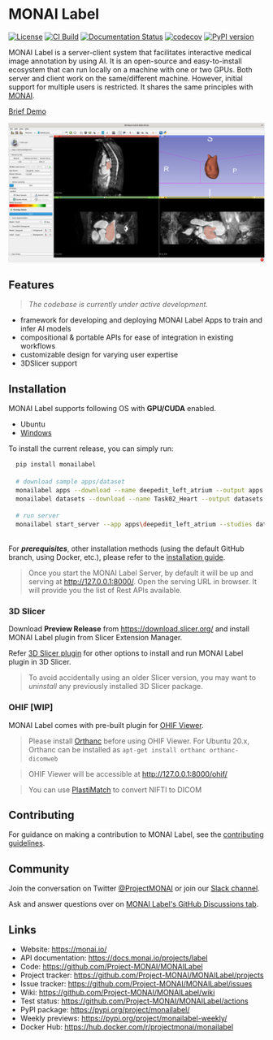 # MONAI Label

[![License](https://img.shields.io/badge/license-Apache%202.0-green.svg)](https://opensource.org/licenses/Apache-2.0)
[![CI Build](https://github.com/Project-MONAI/MONAILabel/workflows/build/badge.svg?branch=main)](https://github.com/Project-MONAI/MONAILabel/commits/main)
[![Documentation Status](https://readthedocs.org/projects/monailabel/badge/?version=latest)](https://docs.monai.io/projects/label/en/latest/?badge=latest)
[![codecov](https://codecov.io/gh/Project-MONAI/MONAILabel/branch/main/graph/badge.svg)](https://codecov.io/gh/Project-MONAI/MONAILabel)
[![PyPI version](https://badge.fury.io/py/monailabel.svg)](https://badge.fury.io/py/monailabel)

MONAI Label is a server-client system that facilitates interactive medical image annotation by using AI. It is an
open-source and easy-to-install ecosystem that can run locally on a machine with one or two GPUs. Both server and client
work on the same/different machine. However, initial support for multiple users is restricted. It shares the same
principles with [MONAI](https://github.com/Project-MONAI).

[Brief Demo](https://youtu.be/gzAR-Ix31Gs)

<img src="https://raw.githubusercontent.com/Project-MONAI/MONAILabel/main/docs/images/demo.png" width="800"/>

## Features

> _The codebase is currently under active development._

- framework for developing and deploying MONAI Label Apps to train and infer AI models
- compositional & portable APIs for ease of integration in existing workflows
- customizable design for varying user expertise
- 3DSlicer support

## Installation

MONAI Label supports following OS with **GPU/CUDA** enabled.

- Ubuntu
- [Windows](https://docs.monai.io/projects/label/en/latest/installation.html#windows)

To install the current release, you can simply run:

```bash
  pip install monailabel
  
  # download sample apps/dataset
  monailabel apps --download --name deepedit_left_atrium --output apps
  monailabel datasets --download --name Task02_Heart --output datasets
  
  # run server
  monailabel start_server --app apps\deepedit_left_atrium --studies datasets\Task02_Heart\imagesTr
  
```

For **_prerequisites_**, other installation methods (using the default GitHub branch, using Docker, etc.), please refer
to the [installation guide](https://docs.monai.io/projects/label/en/latest/installation.html).

> Once you start the MONAI Label Server, by default it will be up and serving at http://127.0.0.1:8000/. Open the serving URL in browser. It will provide you the list of Rest APIs available.

### 3D Slicer

Download **Preview Release** from https://download.slicer.org/ and install MONAI Label plugin from Slicer Extension Manager.

Refer [3D Slicer plugin](plugins/slicer) for other options to install and run MONAI Label plugin in 3D Slicer.
> To avoid accidentally using an older Slicer version, you may want to _uninstall_ any previously installed 3D Slicer package. 


### OHIF [WIP]

MONAI Label comes with pre-built plugin for [OHIF Viewer](https://github.com/OHIF/Viewers).
> Please install [Orthanc](https://www.orthanc-server.com/download.php) before using OHIF Viewer.
> For Ubuntu 20.x, Orthanc can be installed as `apt-get install orthanc orthanc-dicomweb`

> OHIF Viewer will be accessible at http://127.0.0.1:8000/ohif/

> You can use [PlastiMatch](https://plastimatch.org/plastimatch.html#plastimatch-convert) to convert NIFTI to DICOM

## Contributing

For guidance on making a contribution to MONAI Label, see the [contributing guidelines](CONTRIBUTING.md).

## Community

Join the conversation on Twitter [@ProjectMONAI](https://twitter.com/ProjectMONAI) or join
our [Slack channel](https://forms.gle/QTxJq3hFictp31UM9).

Ask and answer questions over
on [MONAI Label's GitHub Discussions tab](https://github.com/Project-MONAI/MONAILabel/discussions).

## Links

- Website: https://monai.io/
- API documentation: https://docs.monai.io/projects/label
- Code: https://github.com/Project-MONAI/MONAILabel
- Project tracker: https://github.com/Project-MONAI/MONAILabel/projects
- Issue tracker: https://github.com/Project-MONAI/MONAILabel/issues
- Wiki: https://github.com/Project-MONAI/MONAILabel/wiki
- Test status: https://github.com/Project-MONAI/MONAILabel/actions
- PyPI package: https://pypi.org/project/monailabel/
- Weekly previews: https://pypi.org/project/monailabel-weekly/
- Docker Hub: https://hub.docker.com/r/projectmonai/monailabel
